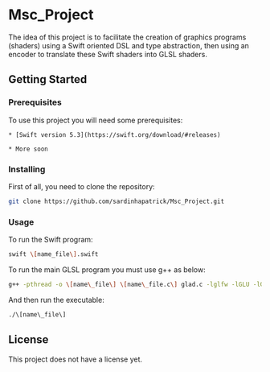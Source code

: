 # Msc_Project

The idea of this project is to facilitate the creation of graphics programs (shaders) using a Swift oriented DSL and type abstraction, then using an encoder to translate these Swift shaders into GLSL shaders.

## Getting Started

### Prerequisites

To use this project you will need some prerequisites:

	* [Swift version 5.3](https://swift.org/download/#releases)
	
	* More soon

### Installing

First of all, you need to clone the repository:

```bash
git clone https://github.com/sardinhapatrick/Msc_Project.git

```

### Usage

To run the Swift program:

```bash
swift \[name_file\].swift

```

To run the main GLSL program you must use g++ as below:

```bash
g++ -pthread -o \[name\_file\] \[name\_file.c\] glad.c -lglfw -lGLU -lGL -lXrandr -lXxf86vm -lXi -lXinerama -lX11 -lrt -ldl

```

And then run the executable:

```bash
./\[name\_file\]

```

## License

This project does not have a license yet.
